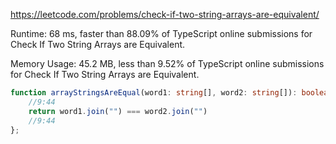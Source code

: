 https://leetcode.com/problems/check-if-two-string-arrays-are-equivalent/


Runtime: 68 ms, faster than 88.09% of TypeScript online submissions for Check If Two String Arrays are Equivalent.

Memory Usage: 45.2 MB, less than 9.52% of TypeScript online submissions for Check If Two String Arrays are Equivalent.


```typescript
function arrayStringsAreEqual(word1: string[], word2: string[]): boolean {
    //9:44
    return word1.join("") === word2.join("")
    //9:44
};
```
